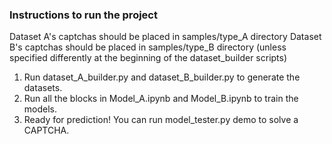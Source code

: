 ### Instructions to run the project

Dataset A's captchas should be placed in samples/type_A directory
Dataset B's captchas should be placed in samples/type_B directory (unless specified differently at the beginning of the dataset_builder scripts)

1. Run dataset_A_builder.py and dataset_B_builder.py to generate the datasets.
2. Run all the blocks in Model_A.ipynb and Model_B.ipynb to train the models.
3. Ready for prediction! You can run model_tester.py demo to solve a CAPTCHA.
